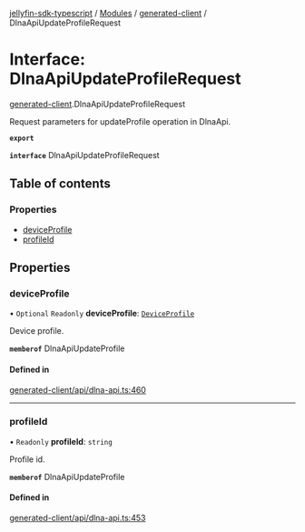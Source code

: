 [jellyfin-sdk-typescript](../README.md) / [Modules](../modules.md) / [generated-client](../modules/generated_client.md) / DlnaApiUpdateProfileRequest

# Interface: DlnaApiUpdateProfileRequest

[generated-client](../modules/generated_client.md).DlnaApiUpdateProfileRequest

Request parameters for updateProfile operation in DlnaApi.

**`export`**

**`interface`** DlnaApiUpdateProfileRequest

## Table of contents

### Properties

- [deviceProfile](generated_client.DlnaApiUpdateProfileRequest.md#deviceprofile)
- [profileId](generated_client.DlnaApiUpdateProfileRequest.md#profileid)

## Properties

### deviceProfile

• `Optional` `Readonly` **deviceProfile**: [`DeviceProfile`](generated_client.DeviceProfile.md)

Device profile.

**`memberof`** DlnaApiUpdateProfile

#### Defined in

[generated-client/api/dlna-api.ts:460](https://github.com/thornbill/jellyfin-sdk-typescript/blob/b0f5501/src/generated-client/api/dlna-api.ts#L460)

___

### profileId

• `Readonly` **profileId**: `string`

Profile id.

**`memberof`** DlnaApiUpdateProfile

#### Defined in

[generated-client/api/dlna-api.ts:453](https://github.com/thornbill/jellyfin-sdk-typescript/blob/b0f5501/src/generated-client/api/dlna-api.ts#L453)
